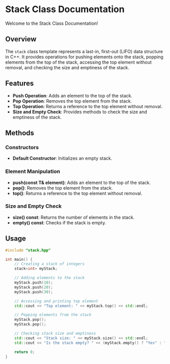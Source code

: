 # Stack Class Documentation

Welcome to the Stack Class Documentation!

## Overview

The `stack` class template represents a last-in, first-out (LIFO) data structure in C++. It provides operations for pushing elements onto the stack, popping elements from the top of the stack, accessing the top element without removal, and checking the size and emptiness of the stack.

## Features

- **Push Operation**: Adds an element to the top of the stack.
- **Pop Operation**: Removes the top element from the stack.
- **Top Operation**: Returns a reference to the top element without removal.
- **Size and Empty Check**: Provides methods to check the size and emptiness of the stack.

## Methods

### Constructors

- **Default Constructor**: Initializes an empty stack.

### Element Manipulation

- **push(const T& element)**: Adds an element to the top of the stack.
- **pop()**: Removes the top element from the stack.
- **top()**: Returns a reference to the top element without removal.

### Size and Empty Check

- **size() const**: Returns the number of elements in the stack.
- **empty() const**: Checks if the stack is empty.

## Usage

```cpp
#include "stack.hpp"

int main() {
    // Creating a stack of integers
    stack<int> myStack;

    // Adding elements to the stack
    myStack.push(10);
    myStack.push(20);
    myStack.push(30);

    // Accessing and printing top element
    std::cout << "Top element: " << myStack.top() << std::endl;

    // Popping elements from the stack
    myStack.pop();
    myStack.pop();

    // Checking stack size and emptiness
    std::cout << "Stack size: " << myStack.size() << std::endl;
    std::cout << "Is the stack empty? " << (myStack.empty() ? "Yes" : "No") << std::endl;

    return 0;
}
